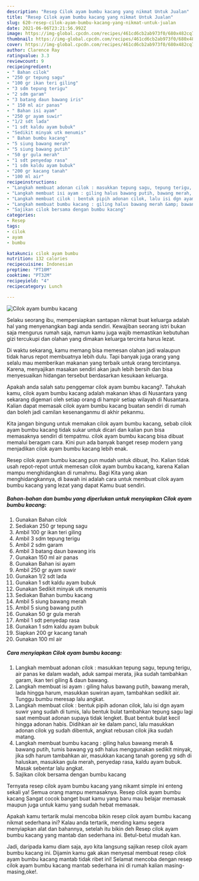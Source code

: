 ```yaml
---
description: "Resep Cilok ayam bumbu kacang yang nikmat Untuk Jualan"
title: "Resep Cilok ayam bumbu kacang yang nikmat Untuk Jualan"
slug: 620-resep-cilok-ayam-bumbu-kacang-yang-nikmat-untuk-jualan
date: 2021-06-06T23:21:56.992Z
image: https://img-global.cpcdn.com/recipes/461cd6cb2ab973f0/680x482cq70/cilok-ayam-bumbu-kacang-foto-resep-utama.jpg
thumbnail: https://img-global.cpcdn.com/recipes/461cd6cb2ab973f0/680x482cq70/cilok-ayam-bumbu-kacang-foto-resep-utama.jpg
cover: https://img-global.cpcdn.com/recipes/461cd6cb2ab973f0/680x482cq70/cilok-ayam-bumbu-kacang-foto-resep-utama.jpg
author: Clarence Ray
ratingvalue: 3.3
reviewcount: 9
recipeingredient:
- " Bahan cilok"
- "250 gr tepung sagu"
- "100 gr ikan teri giling"
- "3 sdm tepung terigu"
- "2 sdm garam"
- "3 batang daun bawang iris"
- " 150 ml air panas"
- " Bahan isi ayam"
- "250 gr ayam suwir"
- "1/2 sdt lada"
- "1 sdt kaldu ayam bubuk"
- "Sedikit minyak utk menumis"
- " Bahan bumbu kacang"
- "5 siung bawang merah"
- "5 siung bawang putih"
- "50 gr gula merah"
- "1 sdt penyedap rasa"
- "1 sdm kaldu ayam bubuk"
- "200 gr kacang tanah"
- "100 ml air"
recipeinstructions:
- "Langkah membuat adonan cilok : masukkan tepung sagu, tepung terigu, air panas ke dalam wadah, aduk sampai merata, jika sudah tambahkan garam, ikan teri giling &amp; daun bawang."
- "Langkah membuat isi ayam : giling halus bawang putih, bawang merah, lada hingga harum, masukkan suwiran ayam, tambahkan sedikit air. Tunggu bumbu meresap lalu angkat."
- "Langkah membuat cilok : bentuk pipih adonan cilok, lalu isi dgn ayam suwir yang sudah di tumis, lalu bentuk bulat tambahkan tepung sagu lagi saat membuat adonan supaya tidak lengket. Buat bentuk bulat kecil hingga adonan habis. Didihkan air ke dalam panci, lalu masukkan adonan cilok yg sudah dibentuk, angkat rebusan cilok jika sudah matang."
- "Langkah membuat bumbu kacang : giling halus bawang merah &amp; bawang putih, tumis bawang yg sdh halus menggunakan sedikit minyak, jika sdh harum tambahkan air, masukkan kacang tanah goreng yg sdh di haluskan, masukkan gula merah, penyedap rasa, kaldu ayam bubuk. Masak sebentar lalu angkat."
- "Sajikan cilok bersama dengan bumbu kacang"
categories:
- Resep
tags:
- cilok
- ayam
- bumbu

katakunci: cilok ayam bumbu 
nutrition: 132 calories
recipecuisine: Indonesian
preptime: "PT10M"
cooktime: "PT32M"
recipeyield: "4"
recipecategory: Lunch

---
```



![Cilok ayam bumbu kacang](https://img-global.cpcdn.com/recipes/461cd6cb2ab973f0/680x482cq70/cilok-ayam-bumbu-kacang-foto-resep-utama.jpg)

Selaku seorang ibu, mempersiapkan santapan nikmat buat keluarga adalah hal yang menyenangkan bagi anda sendiri. Kewajiban seorang istri bukan saja mengurus rumah saja, namun kamu juga wajib memastikan kebutuhan gizi tercukupi dan olahan yang dimakan keluarga tercinta harus lezat.

Di waktu  sekarang, kamu memang bisa memesan olahan jadi walaupun tidak harus repot membuatnya lebih dulu. Tapi banyak juga orang yang selalu mau memberikan makanan yang terbaik untuk orang tercintanya. Karena, menyajikan masakan sendiri akan jauh lebih bersih dan bisa menyesuaikan hidangan tersebut berdasarkan kesukaan keluarga. 



Apakah anda salah satu penggemar cilok ayam bumbu kacang?. Tahukah kamu, cilok ayam bumbu kacang adalah makanan khas di Nusantara yang sekarang digemari oleh setiap orang di hampir setiap wilayah di Nusantara. Kalian dapat memasak cilok ayam bumbu kacang buatan sendiri di rumah dan boleh jadi camilan kesenanganmu di akhir pekanmu.

Kita jangan bingung untuk memakan cilok ayam bumbu kacang, sebab cilok ayam bumbu kacang tidak sukar untuk dicari dan kalian pun bisa memasaknya sendiri di tempatmu. cilok ayam bumbu kacang bisa dibuat memalui beragam cara. Kini pun ada banyak banget resep modern yang menjadikan cilok ayam bumbu kacang lebih enak.

Resep cilok ayam bumbu kacang pun mudah untuk dibuat, lho. Kalian tidak usah repot-repot untuk memesan cilok ayam bumbu kacang, karena Kalian mampu menghidangkan di rumahmu. Bagi Kita yang akan menghidangkannya, di bawah ini adalah cara untuk membuat cilok ayam bumbu kacang yang lezat yang dapat Kamu buat sendiri.

<!--inarticleads1-->

##### Bahan-bahan dan bumbu yang diperlukan untuk menyiapkan Cilok ayam bumbu kacang:

1. Gunakan  Bahan cilok
1. Sediakan 250 gr tepung sagu
1. Ambil 100 gr ikan teri giling
1. Ambil 3 sdm tepung terigu
1. Ambil 2 sdm garam
1. Ambil 3 batang daun bawang iris
1. Gunakan  150 ml air panas
1. Gunakan  Bahan isi ayam
1. Ambil 250 gr ayam suwir
1. Gunakan 1/2 sdt lada
1. Gunakan 1 sdt kaldu ayam bubuk
1. Gunakan Sedikit minyak utk menumis
1. Sediakan  Bahan bumbu kacang
1. Ambil 5 siung bawang merah
1. Ambil 5 siung bawang putih
1. Gunakan 50 gr gula merah
1. Ambil 1 sdt penyedap rasa
1. Gunakan 1 sdm kaldu ayam bubuk
1. Siapkan 200 gr kacang tanah
1. Gunakan 100 ml air




<!--inarticleads2-->

##### Cara menyiapkan Cilok ayam bumbu kacang:

1. Langkah membuat adonan cilok : masukkan tepung sagu, tepung terigu, air panas ke dalam wadah, aduk sampai merata, jika sudah tambahkan garam, ikan teri giling &amp; daun bawang.
1. Langkah membuat isi ayam : giling halus bawang putih, bawang merah, lada hingga harum, masukkan suwiran ayam, tambahkan sedikit air. Tunggu bumbu meresap lalu angkat.
1. Langkah membuat cilok : bentuk pipih adonan cilok, lalu isi dgn ayam suwir yang sudah di tumis, lalu bentuk bulat tambahkan tepung sagu lagi saat membuat adonan supaya tidak lengket. Buat bentuk bulat kecil hingga adonan habis. Didihkan air ke dalam panci, lalu masukkan adonan cilok yg sudah dibentuk, angkat rebusan cilok jika sudah matang.
1. Langkah membuat bumbu kacang : giling halus bawang merah &amp; bawang putih, tumis bawang yg sdh halus menggunakan sedikit minyak, jika sdh harum tambahkan air, masukkan kacang tanah goreng yg sdh di haluskan, masukkan gula merah, penyedap rasa, kaldu ayam bubuk. Masak sebentar lalu angkat.
1. Sajikan cilok bersama dengan bumbu kacang




Ternyata resep cilok ayam bumbu kacang yang nikamt simple ini enteng sekali ya! Semua orang mampu memasaknya. Resep cilok ayam bumbu kacang Sangat cocok banget buat kamu yang baru mau belajar memasak maupun juga untuk kamu yang sudah hebat memasak.

Apakah kamu tertarik mulai mencoba bikin resep cilok ayam bumbu kacang nikmat sederhana ini? Kalau anda tertarik, mending kamu segera menyiapkan alat dan bahannya, setelah itu bikin deh Resep cilok ayam bumbu kacang yang mantab dan sederhana ini. Betul-betul mudah kan. 

Jadi, daripada kamu diam saja, ayo kita langsung sajikan resep cilok ayam bumbu kacang ini. Dijamin kamu gak akan menyesal membuat resep cilok ayam bumbu kacang mantab tidak ribet ini! Selamat mencoba dengan resep cilok ayam bumbu kacang mantab sederhana ini di rumah kalian masing-masing,oke!.

